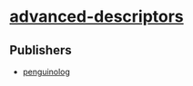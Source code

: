 # [advanced-descriptors](https://pypi.org/project/advanced-descriptors)



## Publishers
- [penguinolog](https://pypi.org/user/penguinolog)

